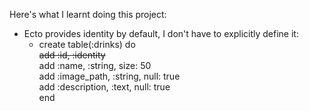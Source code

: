 Here's what I learnt doing this project:
- Ecto provides identity by default, I don't have to explicitly define it:
    - create table(:drinks) do </br>
        ~~add :id, :identity~~ </br>
        add :name, :string, size: 50 </br>
        add :image_path, :string, null: true </br>
        add :description, :text, null: true </br>
        end